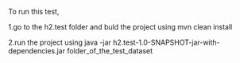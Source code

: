 To run this test,

1.go to the h2.test folder and buld the project using 
    mvn clean install

2.run the project using
    java -jar h2.test-1.0-SNAPSHOT-jar-with-dependencies.jar folder_of_the_test_dataset
